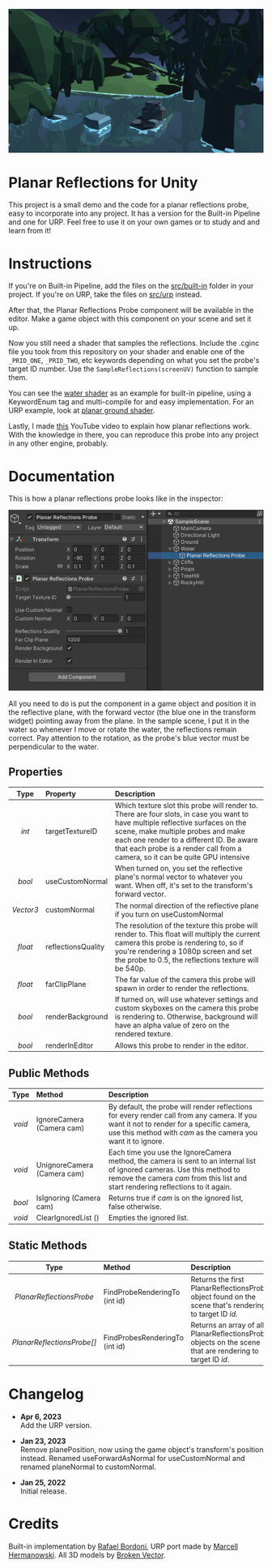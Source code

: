 ![](images/ss1.png)

# Planar Reflections for Unity

This project is a small demo and the code for a planar reflections probe, easy to incorporate into any project. It has a version for the Built-in Pipeline and one for URP. Feel free to use it on your own games or to study and and learn from it!

# Instructions

If you're on Built-in Pipeline, add the files on the [src/built-in](src/built-in) folder in your project. If you're on URP, take the files on [src/urp](src/urp) instead.

After that, the Planar Reflections Probe component will be available in the editor. Make a game object with this component on your scene and set it up.

Now you still need a shader that samples the reflections. Include the .cginc file you took from this repository on your shader and enable one of the `_PRID_ONE`, `_PRID_TWO`, etc keywords depending on what you set the probe's target ID number. Use the `SampleReflections(screenUV)` function to sample them.

You can see the [water shader](demo/Assets/Shaders/Built-In/Water.shader) as an example for built-in pipeline, using a KeywordEnum tag and multi-compile for and easy implementation. For an URP example, look at [planar ground shader](demo/Assets/Shaders/URP/PlanarGroundURP.shader).

Lastly, I made [this](https://youtu.be/w84-l3IEhXM) YouTube video to explain how planar reflections work. With the knowledge in there, you can reproduce this probe into any project in any other engine, probably.

# Documentation

This is how a planar reflections probe looks like in the inspector:

![](images/inspector1.png)

All you need to do is put the component in a game object and position it in the reflective plane, with the forward vector (the blue one in the transform widget) pointing away from the plane. In the sample scene, I put it in the water so whenever I move or rotate the water, the reflections remain correct. Pay attention to the rotation, as the probe's blue vector must be perpendicular to the water.

## Properties

| Type | Property | Description |
|:----:|:---------|:------------|
| *int* | targetTextureID | Which texture slot this probe will render to. There are four slots, in case you want to have multiple reflective surfaces on the scene, make multiple probes and make each one render to a different ID. Be aware that each probe is a render call from a camera, so it can be quite GPU intensive |
| *bool* | useCustomNormal | When turned on, you set the reflective plane's normal vector to whatever you want. When off, it's set to the transform's forward vector. |
| *Vector3* | customNormal | The normal direction of the reflective plane if you turn on useCustomNormal |
| *float* | reflectionsQuality | The resolution of the texture this probe will render to. This float will multiply the current camera this probe is rendering to, so if you're rendering a 1080p screen and set the probe to 0.5, the reflections texture will be 540p. |
| *float* | farClipPlane | The far value of the camera this probe will spawn in order to render the reflections. |
| *bool* | renderBackground | If turned on, will use whatever settings and custom skyboxes on the camera this probe is rendering to. Otherwise, background will have an alpha value of zero on the rendered texture. |
| *bool* | renderInEditor | Allows this probe to render in the editor. |

## Public Methods

| Type | Method | Description |
|:----:|:-------|:------------|
| *void* | IgnoreCamera (Camera cam) | By default, the probe will render reflections for every render call from any camera. If you want it not to render for a specific camera, use this method with *cam* as the camera you want it to ignore. |
| *void* | UnignoreCamera (Camera cam) | Each time you use the IgnoreCamera method, the camera is sent to an internal list of ignored cameras. Use this method to remove the camera *cam* from this list and start rendering reflections to it again. |
| *bool* | IsIgnoring (Camera cam) | Returns true if *cam* is on the ignored list, false otherwise. |
| *void* | ClearIgnoredList () | Empties the ignored list. |

## Static Methods

| Type | Method | Description |
|:----:|:-------|:------------|
| *PlanarReflectionsProbe* | FindProbeRenderingTo (int id) | Returns the first PlanarReflectionsProbe object found on the scene that's rendering to target ID *id*. |
| *PlanarReflectionsProbe[]* | FindProbesRenderingTo (int id) | Returns an array of all PlanarReflectionsProbe objects on the scene that are rendering to target ID *id*. |

# Changelog

- **Apr 6, 2023** <br/> Add the URP version.

- **Jan 23, 2023** <br/> Remove planePosition, now using the game object's transform's position instead. Renamed useForwardAsNormal for useCustomNormal and renamed planeNormal to customNormal.

- **Jan 25, 2022** <br/> Initial release.

# Credits

Built-in implementation by [Rafael Bordoni](https://github.com/eldskald), URP port made by [Marcell Hermanowski](https://github.com/marcell123455). All 3D models by [Broken Vector](https://assetstore.unity.com/publishers/12124).
